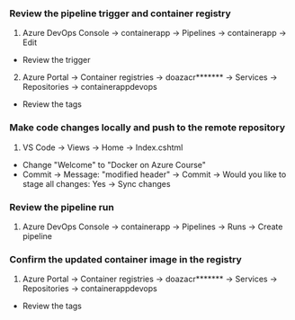 


### Review the pipeline trigger and container registry
1. Azure DevOps Console → containerapp → Pipelines → containerapp → Edit
* Review the trigger

2. Azure Portal → Container registries → doazacr******* → Services → Repositories → containerappdevops
* Review the tags

### Make code changes locally and push to the remote repository
1. VS Code → Views → Home → Index.cshtml
* Change "Welcome" to "Docker on Azure Course"
* Commit → Message: "modified header" → Commit → Would you like to stage all changes: Yes → Sync changes

### Review the pipeline run
1. Azure DevOps Console → containerapp → Pipelines → Runs → Create pipeline

### Confirm the updated container image in the registry
1. Azure Portal → Container registries → doazacr******* → Services → Repositories → containerappdevops
* Review the tags





